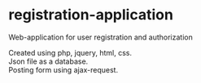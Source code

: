 # registration-application
Web-application for user registration and authorization 

Created using php, jquery, html, css. <br>
Json file as a database. <br>
Posting form using ajax-request. <br>
